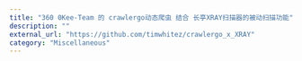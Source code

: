 ```yaml
---
title: "360 0Kee-Team 的 crawlergo动态爬虫 结合 长亭XRAY扫描器的被动扫描功能"
description: ""
external_url: "https://github.com/timwhitez/crawlergo_x_XRAY"
category: "Miscellaneous"
---
```

